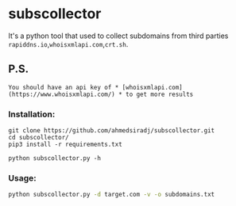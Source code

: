 # subscollector

It's a python tool that used to collect subdomains from third parties `rapiddns.io`,`whoisxmlapi.com`,`crt.sh`.

## P.S.
```
You should have an api key of * [whoisxmlapi.com](https://www.whoisxmlapi.com/) * to get more results
```
### Installation:

```
git clone https://github.com/ahmedsiradj/subscollector.git
cd subscollector/
pip3 install -r requirements.txt
```

```
python subscollector.py -h
```

### Usage:

```bash
python subscollector.py -d target.com -v -o subdomains.txt
```
